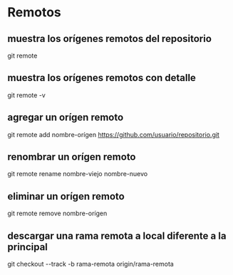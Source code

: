 # Remotos
## muestra los orígenes remotos del repositorio
git remote

## muestra los orígenes remotos con detalle
git remote -v

## agregar un orígen remoto
git remote add nombre-orígen https://github.com/usuario/repositorio.git

## renombrar un orígen remoto
git remote rename nombre-viejo nombre-nuevo

## eliminar un orígen remoto
git remote remove nombre-orígen

## descargar una rama remota a local diferente a la principal
git checkout --track -b rama-remota origin/rama-remota
